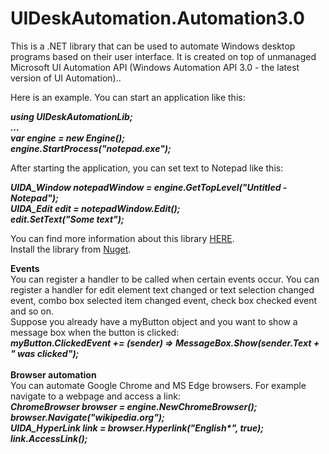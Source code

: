 # UIDeskAutomation.Automation3.0
This is a .NET library that can be used to automate Windows desktop programs based on their user interface. It is created on top of unmanaged Microsoft UI Automation API (Windows Automation API 3.0 - the latest version of UI Automation)..

Here is an example. You can start an application like this:

<i><b>using UIDeskAutomationLib;<br>
...<br>
var engine = new Engine();<br>
engine.StartProcess("notepad.exe");<br></b></i>

After starting the application, you can set text to Notepad like this:

<i><b>UIDA_Window notepadWindow = engine.GetTopLevel("Untitled - Notepad");<br>
UIDA_Edit edit = notepadWindow.Edit();<br>
edit.SetText("Some text");<br></b></i>

You can find more information about this library <a href="http://automationspy.freecluster.eu/uideskautomation_unmanaged.html">HERE</a>.<br>
Install the library from <a href="https://www.nuget.org/packages/UIDeskAutomation.Automation3.0/">Nuget</a>.

<b>Events</b><br>
You can register a handler to be called when certain events occur. You can register a handler for edit element text changed or text selection changed event, combo box selected item changed event, check box checked event and so on.<br>
Suppose you already have a myButton object and you want to show a message box when the button is clicked:<br>
<i><b>myButton.ClickedEvent += (sender) => MessageBox.Show(sender.Text + " was clicked");</b></i>
<br><br>
<b>Browser automation</b><br>
You can automate Google Chrome and MS Edge browsers. For example navigate to a webpage and access a link:<br>
<i><b>ChromeBrowser browser = engine.NewChromeBrowser();<br>
browser.Navigate("wikipedia.org");<br>
UIDA_HyperLink link = browser.Hyperlink("English*", true);<br>
link.AccessLink();</b></i>
